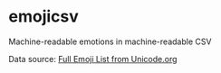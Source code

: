 # emojicsv

Machine-readable emotions in machine-readable CSV

Data source: [Full Emoji List from Unicode.org](http://unicode.org/emoji/charts/full-emoji-list.html)

